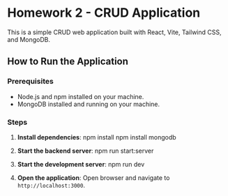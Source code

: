 # Homework 2 - CRUD Application

This is a simple CRUD web application built with React, Vite, Tailwind CSS, and MongoDB.

## How to Run the Application

### Prerequisites

- Node.js and npm installed on your machine.
- MongoDB installed and running on your machine.

### Steps

1. **Install dependencies**:
   npm install
   npm install mongodb

2. **Start the backend server**:
   npm run start:server

3. **Start the development server**:
   npm run dev

4. **Open the application**:
   Open browser and navigate to `http://localhost:3000`.
